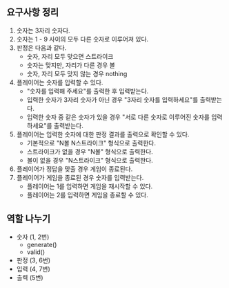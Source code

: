 ## 요구사항 정리
1. 숫자는 3자리 숫자다.
2. 숫자는 1 - 9 사이의 모두 다른 숫자로 이루어져 있다. 
3. 판정은 다음과 같다.
    - 숫자, 자리 모두 맞으면 스트라이크
    - 숫자는 맞지만, 자리가 다른 경우 볼
    - 숫자, 자리 모두 맞지 않는 경우 nothing
4. 플레이어는 숫자를 입력할 수 있다.
    - "숫자를 입력해 주세요"를 출력한 후 입력받는다. 
    - 입력한 숫자가 3자리 숫자가 아닌 경우 "3자리 숫자를 입력하세요"를 출력받는다.
    - 입력한 숫자 중 같은 숫자가 있을 경우 "서로 다른 숫자로 이루어진 숫자를 입력하세요"를 출력받는다.
5. 플레이어는 입력한 숫자에 대한 판정 결과를 출력으로 확인할 수 있다.
    - 기본적으로 "N볼 N스트라이크" 형식으로 출력한다.
    - 스트라이크가 없을 경우 "N볼" 형식으로 출력한다.
    - 볼이 없을 경우 "N스트라이크" 형식으로 출력한다.
6. 플레이어가 정답을 맞출 경우 게임이 종료된다.
7. 플레이어가 게임을 종료된 경우 숫자를 입력받는다.
    - 플레이어는 1를 입력하면 게임을 재시작할 수 있다.
    - 플레이어는 2를 입력하면 게임을 종료할 수 있다.
    

## 역할 나누기
- 숫자 (1, 2번)
    - generate()
    - valid()
- 판정 (3, 6번)
- 입력 (4, 7번)
- 출력 (5번)


